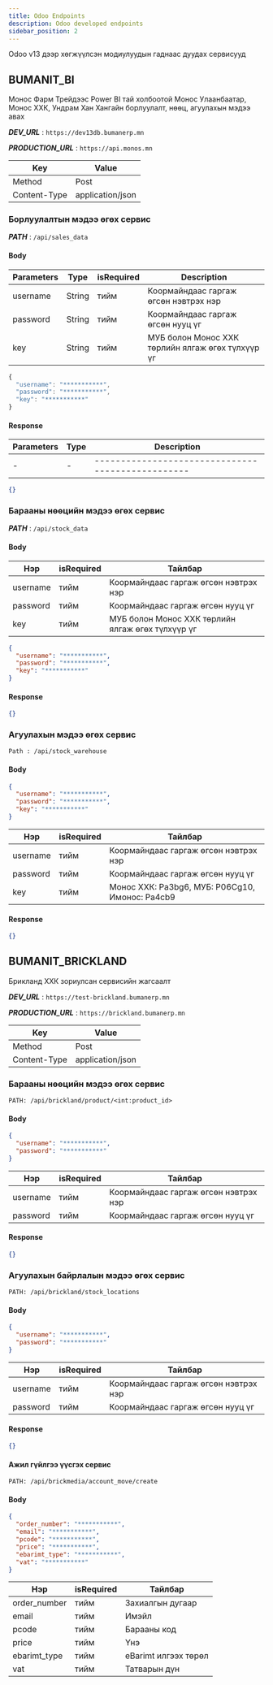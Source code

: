 ```yaml
---
title: Odoo Endpoints
description: Odoo developed endpoints
sidebar_position: 2
---
```


Odoo v13 дээр хөгжүүлсэн модиулуудын гаднаас дуудах сервисууд

## BUMANIT_BI

Монос Фарм Трейдээс Power BI тай холбоотой Монос Улаанбаатар, Монос ХХК, Ундрам Хан Хангайн борлуулалт, нөөц, агуулахын мэдээ авах

**_DEV_URL_** : `https://dev13db.bumanerp.mn`

**_PRODUCTION_URL_** : `https://api.monos.mn`

| Key          | Value            |
| ------------ | ---------------- |
| Method       | Post             |
| Content-Type | application/json |

### Борлуулалтын мэдээ өгөх сервис

**_PATH_** : `/api/sales_data`

#### Body

| Parameters | Type   | isRequired | Description                                       |
| ---------- | ------ | ---------- | ------------------------------------------------- |
| username   | String | тийм       | Коормайндаас гаргаж өгсөн нэвтрэх нэр             |
| password   | String | тийм       | Коормайндаас гаргаж өгсөн нууц үг                 |
| key        | String | тийм       | МУБ болон Монос ХХК төрлийн ялгаж өгөх түлхүүр үг |

```javascript title="Body JSON"
{
  "username": "***********",
  "password": "***********",
  "key": "***********"
}
```

#### Response

| Parameters | Type | Description                                       |
| ---------- | ---- | ------------------------------------------------- |
| -          | -    | ------------------------------------------------- |

```json title="Response JSON"
{}
```

### Барааны нөөцийн мэдээ өгөх сервис

**_PATH_** : `/api/stock_data`

#### Body

| Нэр      | isRequired | Тайлбар                                           |
| -------- | ---------- | ------------------------------------------------- |
| username | тийм       | Коормайндаас гаргаж өгсөн нэвтрэх нэр             |
| password | тийм       | Коормайндаас гаргаж өгсөн нууц үг                 |
| key      | тийм       | МУБ болон Монос ХХК төрлийн ялгаж өгөх түлхүүр үг |

```json title: Example JSON
{
  "username": "***********",
  "password": "***********",
  "key": "***********"
}
```

#### Response

```json title: Response
{}
```

### Агуулахын мэдээ өгөх сервис

`Path : /api/stock_warehouse`

#### Body

```json title: Example JSON
{
  "username": "***********",
  "password": "***********",
  "key": "***********"
}
```

| Нэр      | isRequired | Тайлбар                                         |
| -------- | ---------- | ----------------------------------------------- |
| username | тийм       | Коормайндаас гаргаж өгсөн нэвтрэх нэр           |
| password | тийм       | Коормайндаас гаргаж өгсөн нууц үг               |
| key      | тийм       | Монос ХХК: Pa3bg6, МУБ: P06Cg10, Имонос: Pa4cb9 |

#### Response

```json title: Response
{}
```

## BUMANIT_BRICKLAND

Брикланд ХХК зориулсан сервисийн жагсаалт

**_DEV_URL_** : `https://test-brickland.bumanerp.mn`

**_PRODUCTION_URL_** : `https://brickland.bumanerp.mn`

| Key          | Value            |
| ------------ | ---------------- |
| Method       | Post             |
| Content-Type | application/json |

### Барааны нөөцийн мэдээ өгөх сервис

`PATH: /api/brickland/product/<int:product_id>`

#### Body

```json title: Example JSON
{
  "username": "***********",
  "password": "***********"
}
```

| Нэр      | isRequired | Тайлбар                               |
| -------- | ---------- | ------------------------------------- |
| username | тийм       | Коормайндаас гаргаж өгсөн нэвтрэх нэр |
| password | тийм       | Коормайндаас гаргаж өгсөн нууц үг     |

#### Response

```json title: Response
{}
```

### Агуулахын байрлалын мэдээ өгөх сервис

`PATH: /api/brickland/stock_locations`

#### Body

```json title: Example JSON
{
  "username": "***********",
  "password": "***********"
}
```

| Нэр      | isRequired | Тайлбар                               |
| -------- | ---------- | ------------------------------------- |
| username | тийм       | Коормайндаас гаргаж өгсөн нэвтрэх нэр |
| password | тийм       | Коормайндаас гаргаж өгсөн нууц үг     |

#### Response

```json title: Response
{}
```

#### Ажил гүйлгээ үүсгэх сервис

`PATH: /api/brickmedia/account_move/create`

#### Body

```json title: Example JSON
{
  "order_number": "***********",
  "email": "***********",
  "pcode": "***********",
  "price": "***********",
  "ebarimt_type": "***********",
  "vat": "***********"
}
```

| Нэр          | isRequired | Тайлбар              |
| ------------ | ---------- | -------------------- |
| order_number | тийм       | Захиалгын дугаар     |
| email        | тийм       | Имэйл                |
| pcode        | тийм       | Барааны код          |
| price        | тийм       | Үнэ                  |
| ebarimt_type | тийм       | eBarimt илгээх төрөл |
| vat          | тийм       | Татварын дүн         |

